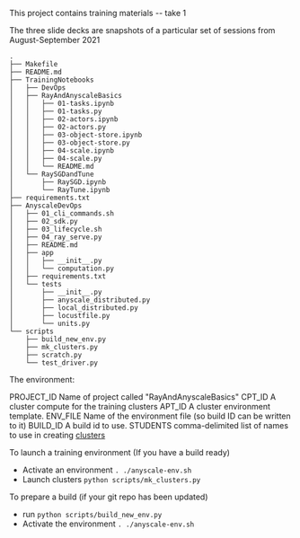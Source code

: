 This project contains training materials -- take 1

The three slide decks are snapshots of a particular set of sessions
from August-September 2021

```text
.
├── Makefile
├── README.md
├── TrainingNotebooks
│   ├── DevOps
│   ├── RayAndAnyscaleBasics
│   │   ├── 01-tasks.ipynb
│   │   ├── 01-tasks.py
│   │   ├── 02-actors.ipynb
│   │   ├── 02-actors.py
│   │   ├── 03-object-store.ipynb
│   │   ├── 03-object-store.py
│   │   ├── 04-scale.ipynb
│   │   ├── 04-scale.py
│   │   └── README.md
│   └── RaySGDandTune
│       ├── RaySGD.ipynb
│       └── RayTune.ipynb
├── requirements.txt
├── AnyscaleDevOps
│   ├── 01_cli_commands.sh
│   ├── 02_sdk.py
│   ├── 03_lifecycle.sh
│   ├── 04_ray_serve.py
│   ├── README.md
│   ├── app
│   │   ├── __init__.py
│   │   └── computation.py
│   ├── requirements.txt
│   └── tests
│       ├── __init__.py
│       ├── anyscale_distributed.py
│       ├── local_distributed.py
│       ├── locustfile.py
│       └── units.py
└── scripts
    ├── build_new_env.py
    ├── mk_clusters.py
    ├── scratch.py
    └── test_driver.py
```

The environment:

PROJECT_ID    Name of project called "RayAndAnyscaleBasics"
CPT_ID        A cluster compute for the training clusters
APT_ID        A cluster environment template.
ENV_FILE      Name of the environment file (so build ID can be written to it)
BUILD_ID      A build id to use.
STUDENTS      comma-delimited list of names to use in creating [clusters](clusters)


To launch a training environment (If you have a build ready)

* Activate an environment `. ./anyscale-env.sh`
* Launch clusters `python scripts/mk_clusters.py`

To prepare a build (if your git repo has been updated)

* run `python scripts/build_new_env.py`
* Activate the environment `. ./anyscale-env.sh`



